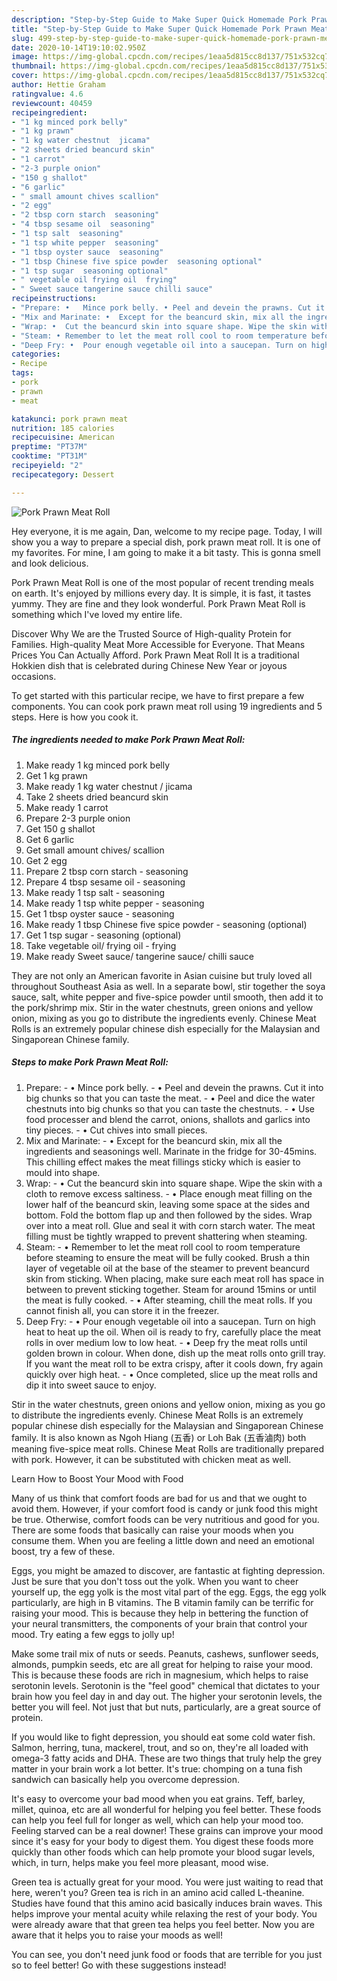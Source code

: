 ```yaml
---
description: "Step-by-Step Guide to Make Super Quick Homemade Pork Prawn Meat Roll"
title: "Step-by-Step Guide to Make Super Quick Homemade Pork Prawn Meat Roll"
slug: 499-step-by-step-guide-to-make-super-quick-homemade-pork-prawn-meat-roll
date: 2020-10-14T19:10:02.950Z
image: https://img-global.cpcdn.com/recipes/1eaa5d815cc8d137/751x532cq70/pork-prawn-meat-roll-recipe-main-photo.jpg
thumbnail: https://img-global.cpcdn.com/recipes/1eaa5d815cc8d137/751x532cq70/pork-prawn-meat-roll-recipe-main-photo.jpg
cover: https://img-global.cpcdn.com/recipes/1eaa5d815cc8d137/751x532cq70/pork-prawn-meat-roll-recipe-main-photo.jpg
author: Hettie Graham
ratingvalue: 4.6
reviewcount: 40459
recipeingredient:
- "1 kg minced pork belly"
- "1 kg prawn"
- "1 kg water chestnut  jicama"
- "2 sheets dried beancurd skin"
- "1 carrot"
- "2-3 purple onion"
- "150 g shallot"
- "6 garlic"
- " small amount chives scallion"
- "2 egg"
- "2 tbsp corn starch  seasoning"
- "4 tbsp sesame oil  seasoning"
- "1 tsp salt  seasoning"
- "1 tsp white pepper  seasoning"
- "1 tbsp oyster sauce  seasoning"
- "1 tbsp Chinese five spice powder  seasoning optional"
- "1 tsp sugar  seasoning optional"
- " vegetable oil frying oil  frying"
- " Sweet sauce tangerine sauce chilli sauce"
recipeinstructions:
- "Prepare: •	Mince pork belly. •	Peel and devein the prawns. Cut it into big chunks so that you can taste the meat. •	Peel and dice the water chestnuts into big chunks so that you can taste the chestnuts. •	Use food processer and blend the carrot, onions, shallots and garlics into tiny pieces.  •	Cut chives into small pieces."
- "Mix and Marinate: •	Except for the beancurd skin, mix all the ingredients and seasonings well. Marinate in the fridge for 30-45mins. This chilling effect makes the meat fillings sticky which is easier to mould into shape."
- "Wrap: •	Cut the beancurd skin into square shape. Wipe the skin with a cloth to remove excess saltiness. •	Place enough meat filling on the lower half of the beancurd skin, leaving some space at the sides and bottom. Fold the bottom flap up and then followed by the sides. Wrap over into a meat roll. Glue and seal it with corn starch water. The meat filling must be tightly wrapped to prevent shattering when steaming."
- "Steam: •	Remember to let the meat roll cool to room temperature before steaming to ensure the meat will be fully cooked. Brush a thin layer of vegetable oil at the base of the steamer to prevent beancurd skin from sticking. When placing, make sure each meat roll has space in between to prevent sticking together. Steam for around 15mins or until the meat is fully cooked.  •	After steaming, chill the meat rolls. If you cannot finish all, you can store it in the freezer."
- "Deep Fry: •	Pour enough vegetable oil into a saucepan. Turn on high heat to heat up the oil. When oil is ready to fry, carefully place the meat rolls in over medium low to low heat. •	Deep fry the meat rolls until golden brown in colour. When done, dish up the meat rolls onto grill tray. If you want the meat roll to be extra crispy, after it cools down, fry again quickly over high heat. •	Once completed, slice up the meat rolls and dip it into sweet sauce to enjoy."
categories:
- Recipe
tags:
- pork
- prawn
- meat

katakunci: pork prawn meat 
nutrition: 185 calories
recipecuisine: American
preptime: "PT37M"
cooktime: "PT31M"
recipeyield: "2"
recipecategory: Dessert

---
```



![Pork Prawn Meat Roll](https://img-global.cpcdn.com/recipes/1eaa5d815cc8d137/751x532cq70/pork-prawn-meat-roll-recipe-main-photo.jpg)

Hey everyone, it is me again, Dan, welcome to my recipe page. Today, I will show you a way to prepare a special dish, pork prawn meat roll. It is one of my favorites. For mine, I am going to make it a bit tasty. This is gonna smell and look delicious.

Pork Prawn Meat Roll is one of the most popular of recent trending meals on earth. It's enjoyed by millions every day. It is simple, it is fast, it tastes yummy. They are fine and they look wonderful. Pork Prawn Meat Roll is something which I've loved my entire life.

Discover Why We are the Trusted Source of High-quality Protein for Families. High-quality Meat More Accessible for Everyone. That Means Prices You Can Actually Afford. Pork Prawn Meat Roll It is a traditional Hokkien dish that is celebrated during Chinese New Year or joyous occasions.


To get started with this particular recipe, we have to first prepare a few components. You can cook pork prawn meat roll using 19 ingredients and 5 steps. Here is how you cook it.

<!--inarticleads1-->

##### The ingredients needed to make Pork Prawn Meat Roll:

1. Make ready 1 kg minced pork belly
1. Get 1 kg prawn
1. Make ready 1 kg water chestnut / jicama
1. Take 2 sheets dried beancurd skin
1. Make ready 1 carrot
1. Prepare 2-3 purple onion
1. Get 150 g shallot
1. Get 6 garlic
1. Get  small amount chives/ scallion
1. Get 2 egg
1. Prepare 2 tbsp corn starch - seasoning
1. Prepare 4 tbsp sesame oil - seasoning
1. Make ready 1 tsp salt - seasoning
1. Make ready 1 tsp white pepper - seasoning
1. Get 1 tbsp oyster sauce - seasoning
1. Make ready 1 tbsp Chinese five spice powder - seasoning (optional)
1. Get 1 tsp sugar - seasoning (optional)
1. Take  vegetable oil/ frying oil - frying
1. Make ready  Sweet sauce/ tangerine sauce/ chilli sauce


They are not only an American favorite in Asian cuisine but truly loved all throughout Southeast Asia as well. In a separate bowl, stir together the soya sauce, salt, white pepper and five-spice powder until smooth, then add it to the pork/shrimp mix. Stir in the water chestnuts, green onions and yellow onion, mixing as you go to distribute the ingredients evenly. Chinese Meat Rolls is an extremely popular chinese dish especially for the Malaysian and Singaporean Chinese family. 

<!--inarticleads2-->

##### Steps to make Pork Prawn Meat Roll:

1. Prepare: - •	Mince pork belly. - •	Peel and devein the prawns. Cut it into big chunks so that you can taste the meat. - •	Peel and dice the water chestnuts into big chunks so that you can taste the chestnuts. - •	Use food processer and blend the carrot, onions, shallots and garlics into tiny pieces.  - •	Cut chives into small pieces.
1. Mix and Marinate: - •	Except for the beancurd skin, mix all the ingredients and seasonings well. Marinate in the fridge for 30-45mins. This chilling effect makes the meat fillings sticky which is easier to mould into shape.
1. Wrap: - •	Cut the beancurd skin into square shape. Wipe the skin with a cloth to remove excess saltiness. - •	Place enough meat filling on the lower half of the beancurd skin, leaving some space at the sides and bottom. Fold the bottom flap up and then followed by the sides. Wrap over into a meat roll. Glue and seal it with corn starch water. The meat filling must be tightly wrapped to prevent shattering when steaming.
1. Steam: - •	Remember to let the meat roll cool to room temperature before steaming to ensure the meat will be fully cooked. Brush a thin layer of vegetable oil at the base of the steamer to prevent beancurd skin from sticking. When placing, make sure each meat roll has space in between to prevent sticking together. Steam for around 15mins or until the meat is fully cooked.  - •	After steaming, chill the meat rolls. If you cannot finish all, you can store it in the freezer.
1. Deep Fry: - •	Pour enough vegetable oil into a saucepan. Turn on high heat to heat up the oil. When oil is ready to fry, carefully place the meat rolls in over medium low to low heat. - •	Deep fry the meat rolls until golden brown in colour. When done, dish up the meat rolls onto grill tray. If you want the meat roll to be extra crispy, after it cools down, fry again quickly over high heat. - •	Once completed, slice up the meat rolls and dip it into sweet sauce to enjoy.


Stir in the water chestnuts, green onions and yellow onion, mixing as you go to distribute the ingredients evenly. Chinese Meat Rolls is an extremely popular chinese dish especially for the Malaysian and Singaporean Chinese family. It is also known as Ngoh Hiang (五香) or Loh Bak (五香滷肉) both meaning five-spice meat rolls. Chinese Meat Rolls are traditionally prepared with pork. However, it can be substituted with chicken meat as well. 

Learn How to Boost Your Mood with Food


Many of us think that comfort foods are bad for us and that we ought to avoid them. However, if your comfort food is candy or junk food this might be true. Otherwise, comfort foods can be very nutritious and good for you. There are some foods that basically can raise your moods when you consume them. When you are feeling a little down and need an emotional boost, try a few of these.

Eggs, you might be amazed to discover, are fantastic at fighting depression. Just be sure that you don't toss out the yolk. When you want to cheer yourself up, the egg yolk is the most vital part of the egg. Eggs, the egg yolk particularly, are high in B vitamins. The B vitamin family can be terrific for raising your mood. This is because they help in bettering the function of your neural transmitters, the components of your brain that control your mood. Try eating a few eggs to jolly up!

Make some trail mix of nuts or seeds. Peanuts, cashews, sunflower seeds, almonds, pumpkin seeds, etc are all great for helping to raise your mood. This is because these foods are rich in magnesium, which helps to raise serotonin levels. Serotonin is the "feel good" chemical that dictates to your brain how you feel day in and day out. The higher your serotonin levels, the better you will feel. Not just that but nuts, particularly, are a great source of protein.

If you would like to fight depression, you should eat some cold water fish. Salmon, herring, tuna, mackerel, trout, and so on, they're all loaded with omega-3 fatty acids and DHA. These are two things that truly help the grey matter in your brain work a lot better. It's true: chomping on a tuna fish sandwich can basically help you overcome depression. 

It's easy to overcome your bad mood when you eat grains. Teff, barley, millet, quinoa, etc are all wonderful for helping you feel better. These foods can help you feel full for longer as well, which can help your mood too. Feeling starved can be a real downer! These grains can improve your mood since it's easy for your body to digest them. You digest these foods more quickly than other foods which can help promote your blood sugar levels, which, in turn, helps make you feel more pleasant, mood wise.

Green tea is actually great for your mood. You were just waiting to read that here, weren't you? Green tea is rich in an amino acid called L-theanine. Studies have found that this amino acid basically induces brain waves. This helps improve your mental acuity while relaxing the rest of your body. You were already aware that that green tea helps you feel better. Now you are aware that it helps you to raise your moods as well!

You can see, you don't need junk food or foods that are terrible for you just so to feel better! Go  with  these suggestions  instead!


